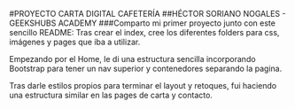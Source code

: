 #PROYECTO CARTA DIGITAL CAFETERÍA
##HÉCTOR SORIANO NOGALES - GEEKSHUBS ACADEMY
###Comparto mi primer proyecto junto con este sencillo README:
Tras crear el index, cree los diferentes folders para css, imágenes y pages que iba a utilizar.

Empezando por el Home, le di una estructura sencilla incorporando Bootstrap para tener un nav superior y contenedores separando la pagina.

Tras darle estilos propios para terminar el layout y retoques, fui haciendo una estructura similar en las pages de carta y contacto.